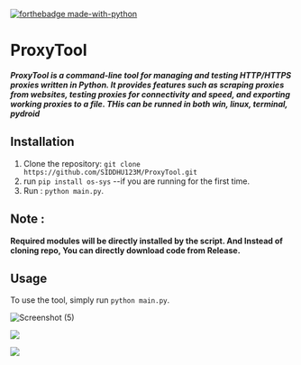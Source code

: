 
[![forthebadge made-with-python](http://ForTheBadge.com/images/badges/made-with-python.svg)](https://www.python.org/)

# ProxyTool

***ProxyTool is a command-line tool for managing and testing HTTP/HTTPS proxies written in Python. It provides features such as scraping proxies from websites, testing proxies for connectivity and speed, and exporting working proxies to a file. THis can be runned in both win, linux, terminal, pydroid***

## Installation

1. Clone the repository: `git clone https://github.com/SIDDHU123M/ProxyTool.git`
2. run `pip install os-sys` --if you are running for the first time.
3. Run : `python main.py`.

## Note : 
**Required modules will be directly installed by the script. And Instead of cloning repo, You can directly download code from Release.**
## Usage

To use the tool, simply run `python main.py`.

![Screenshot (5)](https://user-images.githubusercontent.com/76509525/226533414-ddef1413-b268-49aa-b44e-3e7e997d1d4d.jpg)

![](https://github-readme-stats.vercel.app/api/top-langs/?username=siddhu123m&theme=radical&hide_border=true&include_all_commits=false&count_private=false&layout=compact)


[![](https://visitcount.itsvg.in/api?id=SIDDHU123M&icon=0&color=0)](https://visitcount.itsvg.in)


